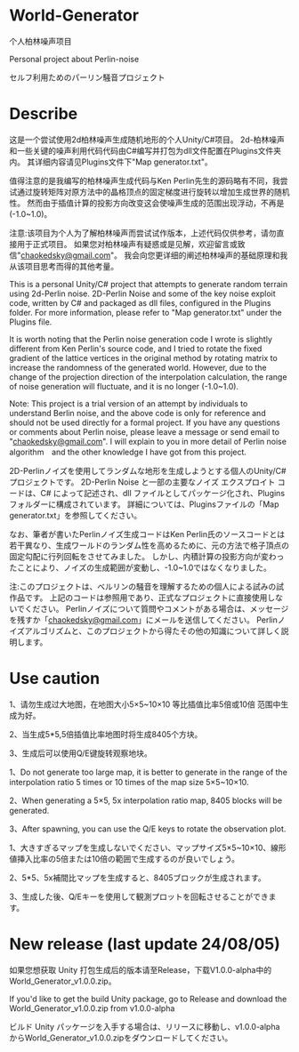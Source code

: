 # World-Generator
个人柏林噪声项目

Personal project about Perlin-noise

セルフ利用ためのパーリン騒音プロジェクト

# Describe
这是一个尝试使用2d柏林噪声生成随机地形的个人Unity/C#项目。
2d-柏林噪声和一些关键的噪声利用代码代码由C#编写并打包为dll文件配置在Plugins文件夹内。
其详细内容请见Plugins文件下"Map generator.txt"。

值得注意的是我编写的柏林噪声生成代码与Ken Perlin先生的源码略有不同，我尝试通过旋转矩阵对原方法中的晶格顶点的固定梯度进行旋转以增加生成世界的随机性。
然而由于插值计算的投影方向改变这会使噪声生成的范围出现浮动，不再是(-1.0~1.0)。

注意:该项目为个人为了解柏林噪声而尝试试作版本，上述代码仅供参考，请勿直接用于正式项目。
如果您对柏林噪声有疑惑或是见解，欢迎留言或致信"chaokedsky@gmail.com"。
我会向您更详细的阐述柏林噪声的基础原理和我从该项目思考而得的其他考量。

This is a personal Unity/C# project that attempts to generate random terrain using 2d-Perlin noise.
2D-Perlin Noise and some of the key noise exploit code, written by C# and packaged as dll files, configured in the Plugins folder.
For more information, please refer to "Map generator.txt" under the Plugins file.

It is worth noting that the Perlin noise generation code I wrote is slightly different from Ken Perlin's source code, and I tried to rotate the fixed gradient of the lattice vertices in the original method by rotating matrix to increase the randomness of the generated world.
However, due to the change of the projection direction of the interpolation calculation, the range of noise generation will fluctuate, and it is no longer (-1.0~1.0).

Note: This project is a trial version of an attempt by individuals to understand Berlin noise, and the above code is only for reference and should not be used directly for a formal project.
If you have any questions or comments about Perlin noise, please leave a message or send email to "chaokedsky@gmail.com".
I will explain to you in more detail of Perlin noise algorithm　and the other knowledge I have got from this project.

2D-Perlinノイズを使用してランダムな地形を生成しようとする個人のUnity/C# プロジェクトです。
2D-Perlin Noise と一部の主要なノイズ エクスプロイト コードは、C# によって記述され、dll ファイルとしてパッケージ化され、Plugins フォルダーに構成されています。
詳細については、Pluginsファイルの「Map generator.txt」を参照してください。

なお、筆者が書いたPerlinノイズ生成コードはKen Perlin氏のソースコードとは若干異なり、生成ワールドのランダム性を高めるために、元の方法で格子頂点の固定勾配に行列回転をさせてみました。
しかし、内積計算の投影方向が変わったことにより、ノイズの生成範囲が変動し、-1.0~1.0ではなくなりました。

注:このプロジェクトは、ベルリンの騒音を理解するための個人による試みの試作品です。
上記のコードは参照用であり、正式なプロジェクトに直接使用しないでください。
Perlinノイズについて質問やコメントがある場合は、メッセージを残すか「chaokedsky@gmail.com」にメールを送信してください。
Perlinノイズアルゴリズムと、このプロジェクトから得たその他の知識について詳しく説明します。

# Use caution
1、请勿生成过大地图，在地图大小5×5~10×10 等比插值比率5倍或10倍 范围中生成为好。

2、当生成5*5,5倍插值比率地图时将生成8405个方块。

3、生成后可以使用Q/E键旋转观察地块。

1、Do not generate too large map, it is better to generate in the range of the interpolation ratio 5 times or 10 times of the map size 5×5~10×10.

2、When generating a 5×5, 5x interpolation ratio map, 8405 blocks will be generated.

3、After spawning, you can use the Q/E keys to rotate the observation plot.

1、大きすぎるマップを生成しないでください、マップサイズ5×5~10×10、線形値挿入比率の5倍または10倍の範囲で生成するのが良いでしょう。

2、5*5、5x補間比マップを生成すると、8405ブロックが生成されます。

3、生成した後、Q/Eキーを使用して観測プロットを回転させることができます。

# New release (last update 24/08/05)
如果您想获取 Unity 打包生成后的版本请至Release，下载V1.0.0-alpha中的World_Generator_v1.0.0.zip。

If you'd like to get the build Unity package, go to Release and download the World_Generator_v1.0.0.zip from v1.0.0-alpha

ビルド Unity パッケージを入手する場合は、リリースに移動し、v1.0.0-alpha からWorld_Generator_v1.0.0.zipをダウンロードしてください。

